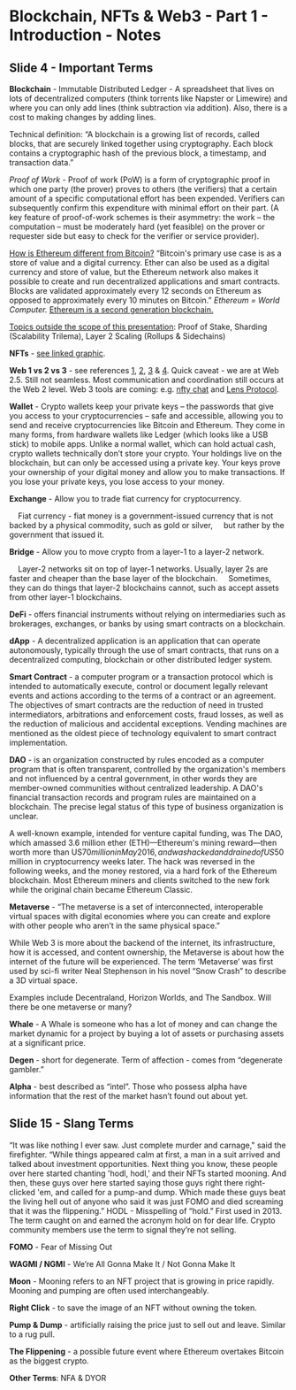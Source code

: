 # Blockchain, NFTs & Web3 - Part 1 - Introduction - Notes

## Slide 4 - Important Terms

**Blockchain** - Immutable Distributed Ledger - A spreadsheet that lives on lots of decentralized computers (think torrents like Napster or Limewire) and where you can only add lines (think subtraction via addition). Also, there is a cost to making changes by adding lines.

Technical definition: “A blockchain is a growing list of records, called blocks, that are securely linked together using cryptography. Each block contains a cryptographic hash of the previous block, a timestamp, and transaction data.” 

*Proof of Work* - Proof of work (PoW) is a form of cryptographic proof in which one party (the prover) proves to others (the verifiers) that a certain amount of a specific computational effort has been expended. Verifiers can subsequently confirm this expenditure with minimal effort on their part. (A key feature of proof-of-work schemes is their asymmetry: the work – the computation – must be moderately hard (yet feasible) on the prover or requester side but easy to check for the verifier or service provider).

[How is Ethereum different from Bitcoin?](https://ethereum.org/en/developers/docs/evm/) “Bitcoin's primary use case is as a store of value and a digital currency. Ether can also be used as a digital currency and store of value, but the Ethereum network also makes it possible to create and run decentralized applications and smart contracts. Blocks are validated approximately every 12 seconds on Ethereum as opposed to approximately every 10 minutes on Bitcoin.” *Ethereum = World Computer.* [Ethereum is a second generation blockchain.](https://blog.bitnovo.com/en/what-is-second-generation-blockchain/)

[Topics outside the scope of this presentation](https://docs.ethhub.io/ethereum-roadmap/ethereum-2.0/eth-2.0-phases/): Proof of Stake, Sharding (Scalability Trilema), Layer 2 Scaling (Rollups & Sidechains) 

**NFTs** - [see linked graphic](https://c.neevacdn.net/image/fetch/s--XXfyrGpA--/https%3A//lh3.googleusercontent.com/-JJnNBWlP6wA/XLSOQTNrHQI/AAAAAAAAApw/zkeY0XfpXgUQAYZ4BpmcqaE1Lm70oq_ngCK8BGAs/s0/DIFFERENCES%252BBETWEEN%252B%252BFUNGIBLE%252BAND%252BNON-FUNGIBLE%252BTOKENS%252B.png?savepath=DIFFERENCES+BETWEEN++FUNGIBLE+AND+NON-FUNGIBLE+TOKENS+.png).

**Web 1 vs 2 vs 3** - see references [1](https://www.quora.com/Whats-the-difference-between-Web-1-0-Web-2-0-and-Web-3-0-What-are-some-examples), [2](https://enlear.academy/web-1-0-vs-web-2-0-vs-web-3-0-e428cfe09dde), [3](https://ethereum.org/en/developers/docs/web2-vs-web3/) & [4](https://www.notboring.co/p/web3-use-cases-today). Quick caveat - we are at Web 2.5. Still not seamless. Most communication and coordination still occurs at the Web 2 level. Web 3 tools are coming: e.g. [nfty chat](https://nftychat.xyz/) and [Lens Protocol](https://lens.xyz/).

**Wallet** - Crypto wallets keep your private keys – the passwords that give you access to your cryptocurrencies – safe and accessible, allowing you to send and receive cryptocurrencies like Bitcoin and Ethereum. They come in many forms, from hardware wallets like Ledger (which looks like a USB stick) to mobile apps. Unlike a normal wallet, which can hold actual cash, crypto wallets technically don’t store your crypto. Your holdings live on the blockchain, but can only be accessed using a private key. Your keys prove your ownership of your digital money and allow you to make transactions. If you lose your private keys, you lose access to your money.

**Exchange** - Allow you to trade fiat currency for cryptocurrency.

&nbsp;&nbsp;&nbsp;&nbsp;Fiat currency - fiat money is a government-issued currency that is not backed by a physical commodity, such as gold or silver, &nbsp;&nbsp;&nbsp;&nbsp;but rather by the  government that issued it.

**Bridge** - Allow you to move crypto from a layer-1 to a layer-2 network.

&nbsp;&nbsp;&nbsp;&nbsp;Layer-2 networks sit on top of layer-1 networks. Usually, layer 2s are faster and cheaper than the base layer of the blockchain. &nbsp;&nbsp;&nbsp;&nbsp;Sometimes, they can do things that layer-2 blockchains cannot, such as accept assets from other layer-1 blockchains.

**DeFi** - offers financial instruments without relying on intermediaries such as brokerages, exchanges, or banks by using smart contracts on a blockchain. 

**dApp** - A decentralized application is an application that can operate autonomously, typically through the use of smart contracts, that runs on a decentralized computing, blockchain or other distributed ledger system.

**Smart Contract** - a computer program or a transaction protocol which is intended to automatically execute, control or document legally relevant events and actions according to the terms of a contract or an agreement. The objectives of smart contracts are the reduction of need in trusted intermediators, arbitrations and enforcement costs, fraud losses, as well as the reduction of malicious and accidental exceptions. Vending machines are mentioned as the oldest piece of technology equivalent to smart contract implementation.

**DAO** - is an organization constructed by rules encoded as a computer program that is often transparent, controlled by the organization's members and not influenced by a central government, in other words they are member-owned communities without centralized leadership. A DAO's financial transaction records and program rules are maintained on a blockchain. The precise legal status of this type of business organization is unclear.

A well-known example, intended for venture capital funding, was The DAO, which amassed 3.6 million ether (ETH)—Ethereum's mining reward—then worth more than US$70 million in May 2016, and was hacked and drained of US$50 million in cryptocurrency weeks later. The hack was reversed in the following weeks, and the money restored, via a hard fork of the Ethereum blockchain. Most Ethereum miners and clients switched to the new fork while the original chain became Ethereum Classic.

**Metaverse** - “The metaverse is a set of interconnected, interoperable virtual spaces with digital economies where you can create and explore with other people who aren’t in the same physical space.”

While Web 3 is more about the backend of the internet, its infrastructure, how it is accessed, and content ownership, the Metaverse is about how the internet of the future will be experienced.
The term ‘Metaverse’ was first used by sci-fi writer Neal Stephenson in his novel “Snow Crash” to describe a 3D virtual space. 

Examples include Decentraland, Horizon Worlds, and The Sandbox. Will there be one metaverse or many?

**Whale** - A Whale is someone who has a lot of money and can change the market dynamic for a project by buying a lot of assets or purchasing assets at a significant price. 

**Degen** - short for degenerate. Term of affection - comes from “degenerate gambler.”

**Alpha** - best described as “intel”. Those who possess alpha have information that the rest of the market hasn’t found out about yet. 

## Slide 15 - Slang Terms

“It was like nothing I ever saw. Just complete murder and carnage," said the firefighter. “While things appeared calm at first, a man in a suit arrived and talked about investment opportunities. Next thing you know, these people over here started chanting 'hodl, hodl,’ and their NFTs started mooning. And then, these guys over here started saying those guys right there right-clicked 'em, and called for a pump-and dump. Which made these guys beat the living hell out of anyone who said it was just FOMO and died screaming that it was the flippening.”
HODL - Misspelling of “hold.” First used in 2013. The term caught on and earned the acronym hold on for dear life. Crypto community members use the term to signal they’re not selling.

**FOMO** - Fear of Missing Out

**WAGMI / NGMI** - We’re All Gonna Make It / Not Gonna Make It

**Moon** - Mooning refers to an NFT project that is growing in price rapidly. Mooning and pumping are often used interchangeably.

**Right Click** - to save the image of an NFT without owning the token.

**Pump & Dump** - artificially raising the price just to sell out and leave. Similar to a rug pull.

**The Flippening** - a possible future event where Ethereum overtakes Bitcoin as the biggest crypto.

**Other Terms**: NFA & DYOR
